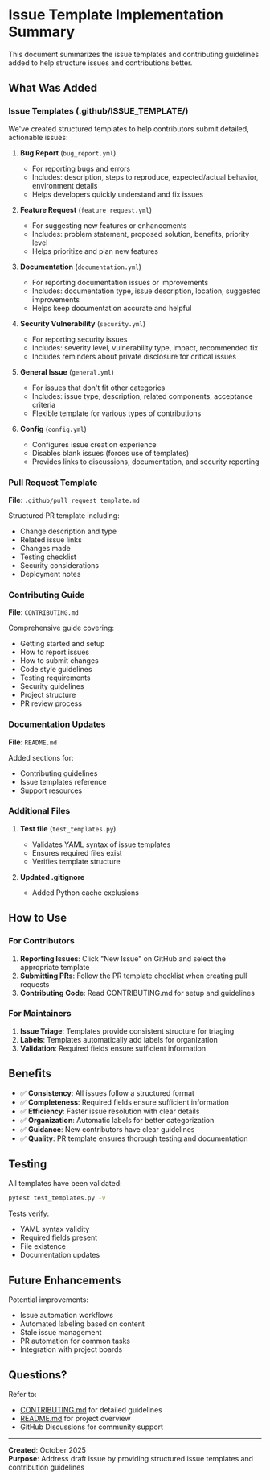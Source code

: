 # Issue Template Implementation Summary

This document summarizes the issue templates and contributing guidelines added to help structure issues and contributions better.

## What Was Added

### Issue Templates (.github/ISSUE_TEMPLATE/)

We've created structured templates to help contributors submit detailed, actionable issues:

1. **Bug Report** (`bug_report.yml`)
   - For reporting bugs and errors
   - Includes: description, steps to reproduce, expected/actual behavior, environment details
   - Helps developers quickly understand and fix issues

2. **Feature Request** (`feature_request.yml`)
   - For suggesting new features or enhancements
   - Includes: problem statement, proposed solution, benefits, priority level
   - Helps prioritize and plan new features

3. **Documentation** (`documentation.yml`)
   - For reporting documentation issues or improvements
   - Includes: documentation type, issue description, location, suggested improvements
   - Helps keep documentation accurate and helpful

4. **Security Vulnerability** (`security.yml`)
   - For reporting security issues
   - Includes: severity level, vulnerability type, impact, recommended fix
   - Includes reminders about private disclosure for critical issues

5. **General Issue** (`general.yml`)
   - For issues that don't fit other categories
   - Includes: issue type, description, related components, acceptance criteria
   - Flexible template for various types of contributions

6. **Config** (`config.yml`)
   - Configures issue creation experience
   - Disables blank issues (forces use of templates)
   - Provides links to discussions, documentation, and security reporting

### Pull Request Template

**File**: `.github/pull_request_template.md`

Structured PR template including:
- Change description and type
- Related issue links
- Changes made
- Testing checklist
- Security considerations
- Deployment notes

### Contributing Guide

**File**: `CONTRIBUTING.md`

Comprehensive guide covering:
- Getting started and setup
- How to report issues
- How to submit changes
- Code style guidelines
- Testing requirements
- Security guidelines
- Project structure
- PR review process

### Documentation Updates

**File**: `README.md`

Added sections for:
- Contributing guidelines
- Issue templates reference
- Support resources

### Additional Files

1. **Test file** (`test_templates.py`)
   - Validates YAML syntax of issue templates
   - Ensures required files exist
   - Verifies template structure

2. **Updated .gitignore**
   - Added Python cache exclusions

## How to Use

### For Contributors

1. **Reporting Issues**: Click "New Issue" on GitHub and select the appropriate template
2. **Submitting PRs**: Follow the PR template checklist when creating pull requests
3. **Contributing Code**: Read CONTRIBUTING.md for setup and guidelines

### For Maintainers

1. **Issue Triage**: Templates provide consistent structure for triaging
2. **Labels**: Templates automatically add labels for organization
3. **Validation**: Required fields ensure sufficient information

## Benefits

- ✅ **Consistency**: All issues follow a structured format
- ✅ **Completeness**: Required fields ensure sufficient information
- ✅ **Efficiency**: Faster issue resolution with clear details
- ✅ **Organization**: Automatic labels for better categorization
- ✅ **Guidance**: New contributors have clear guidelines
- ✅ **Quality**: PR template ensures thorough testing and documentation

## Testing

All templates have been validated:
```bash
pytest test_templates.py -v
```

Tests verify:
- YAML syntax validity
- Required fields present
- File existence
- Documentation updates

## Future Enhancements

Potential improvements:
- Issue automation workflows
- Automated labeling based on content
- Stale issue management
- PR automation for common tasks
- Integration with project boards

## Questions?

Refer to:
- [CONTRIBUTING.md](../CONTRIBUTING.md) for detailed guidelines
- [README.md](../README.md) for project overview
- GitHub Discussions for community support

---

**Created**: October 2025  
**Purpose**: Address draft issue by providing structured issue templates and contribution guidelines
